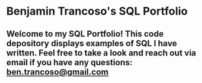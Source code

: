 # Benjamin Trancoso's SQL Portfolio

## Welcome to my SQL Portfolio! This code depository displays examples of SQL I have written. Feel free to take a look and reach out via email if you have any questions: ben.trancoso@gmail.com
